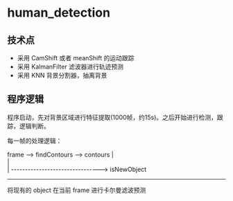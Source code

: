 # human_detection

## 技术点

- 采用 CamShift 或者 meanShift 的运动跟踪
- 采用 KalmanFilter 滤波器进行轨迹预测
- 采用 KNN 背景分割器，抽离背景


## 程序逻辑

程序启动，先对背景区域进行特征提取(1000帧，约15s)。之后开始进行检测，跟踪，逻辑判断。

每一帧的处理逻辑：




frame --> findContours  -->  contours
  |                                  \
  |                                   \
  | --------------------------------> isNewObject


-----------------

将现有的 object 在当前 frame 进行卡尔曼滤波预测